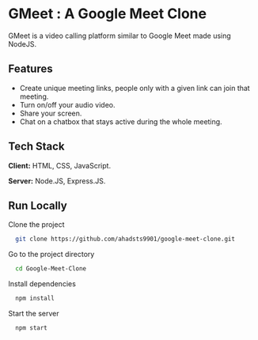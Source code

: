 # GMeet : A Google Meet Clone

GMeet is a video calling platform similar to Google Meet made using NodeJS. 


## Features

- Create unique meeting links, people only with a given link can join that meeting.
- Turn on/off your audio video.
- Share your screen.
- Chat on a chatbox that stays active during the whole meeting.
  
## Tech Stack

**Client:** HTML, CSS, JavaScript. 

**Server:** Node.JS, Express.JS.


## Run Locally

Clone the project

```bash
  git clone https://github.com/ahadsts9901/google-meet-clone.git
```

Go to the project directory

```bash
  cd Google-Meet-Clone
```

Install dependencies

```bash
  npm install
```

Start the server

```bash
  npm start
```

